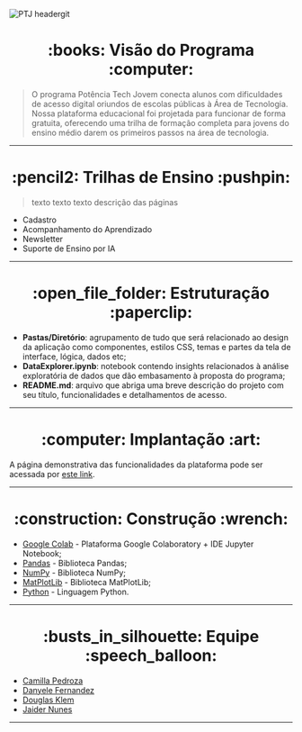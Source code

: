 ![PTJ headergit](https://github.com/jaidernunes/potencia-tech-jovem/assets/120439075/086382fd-ad0b-4e6e-910d-653570874b74)
<h1 align="center"> :books: Visão do Programa :computer: </h1>

> O programa Potência Tech Jovem conecta alunos com dificuldades de acesso digital oriundos de escolas públicas à Área de Tecnologia. Nossa plataforma educacional foi projetada para funcionar de forma gratuita, oferecendo uma trilha de formação completa para jovens do ensino médio darem os primeiros passos na área de tecnologia.
---
<h1 align="center"> :pencil2: Trilhas de Ensino :pushpin: </h1>

> texto texto texto descrição das páginas

* Cadastro
* Acompanhamento do Aprendizado
* Newsletter
* Suporte de Ensino por IA
---
<h1 align="center"> :open_file_folder: Estruturação :paperclip: </h1>

* **Pastas/Diretório**: agrupamento de tudo que será relacionado ao design da aplicação como componentes, estilos CSS, temas e partes da tela de interface, lógica, dados etc;
* **DataExplorer.ipynb**: notebook contendo insights relacionados à análise exploratória de dados que dão embasamento à proposta do programa;
* **README.md**: arquivo que abriga uma breve descrição do projeto com seu título, funcionalidades e detalhamentos de acesso.

---
<h1 align="center"> :computer: Implantação :art: </h1>

A página demonstrativa das funcionalidades da plataforma pode ser acessada por [este link](https://colab.research.google.com/drive/1FZ0Bifm4hx8WFCEZPunU-g38yQ9iOIuN?usp=sharing).

---
<h1 align="center"> :construction: Construção :wrench: </h1>

* [Google Colab](https://colab.research.google.com/) - Plataforma Google Colaboratory + IDE Jupyter Notebook;
* [Pandas](https://pandas.pydata.org/) - Biblioteca Pandas;
* [NumPy](https://numpy.org/) - Biblioteca NumPy;
* [MatPlotLib](https://matplotlib.org/) - Biblioteca MatPlotLib;
* [Python](https://www.python.org/) - Linguagem Python.

---
<h1 align="center"> :busts_in_silhouette: Equipe :speech_balloon: </h1>

* [Camilla Pedroza](https://www.linkedin.com/in/pedrozacamilla/)
* [Danyele Fernandez](https://www.linkedin.com/in/danyele-fernandez/)
* [Douglas Klem](https://www.linkedin.com/in/klemdoug/)
* [Jaider Nunes](https://www.linkedin.com/in/jaidernunes/)

---
